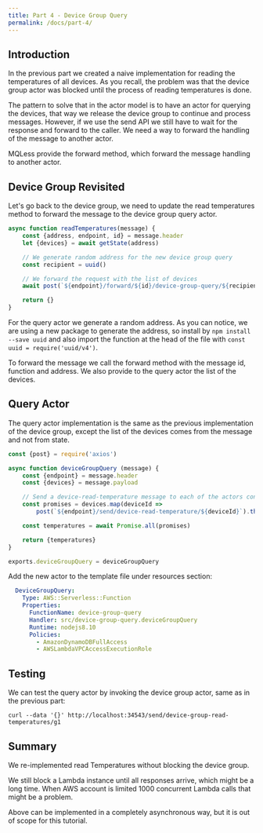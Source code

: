 ```yaml
---
title: Part 4 - Device Group Query
permalink: /docs/part-4/
---
```


## Introduction

In the previous part we created a naive implementation for reading the temperatures of all devices.
As you recall, the problem was that the device group actor was blocked until the process of reading temperatures is done.

The pattern to solve that in the actor model is to have an actor for querying the devices, that way we release the device group to continue and process messages.
However, if we use the send API we still have to wait for the response and forward to the caller.
We need a way to forward the handling of the message to another actor.

MQLess provide the forward method, which forward the message handling to another actor.

## Device Group Revisited

Let's go back to the device group, we need to update the read temperatures method to forward the message to the device group query actor.

```javascript
async function readTemperatures(message) {
    const {address, endpoint, id} = message.header
    let {devices} = await getState(address)

    // We generate random address for the new device group query
    const recipient = uuid()

    // We forward the request with the list of devices
    await post(`${endpoint}/forward/${id}/device-group-query/${recipient}`, {devices})

    return {}
}
```

For the query actor we generate a random address.
As you can notice, we are using a new package to generate the address, so install by `npm install --save uuid` and also import the function at the head of the file with `const uuid = require('uuid/v4')`.

To forward the message we call the forward method with the message id, function and address.
We also provide to the query actor the list of the devices.

## Query Actor

The query actor implementation is the same as the previous implementation of the device group, except the list of the devices comes from the message and not from state.

```javascript
const {post} = require('axios')

async function deviceGroupQuery (message) {
    const {endpoint} = message.header
    const {devices} = message.payload

    // Send a device-read-temperature message to each of the actors concurrently and collecting the responses.
    const promises = devices.map(deviceId =>
        post(`${endpoint}/send/device-read-temperature/${deviceId}`).then(response => response.data))

    const temperatures = await Promise.all(promises)

    return {temperatures}
}

exports.deviceGroupQuery = deviceGroupQuery
```

Add the new actor to the template file under resources section:

```yaml
  DeviceGroupQuery:
    Type: AWS::Serverless::Function
    Properties:
      FunctionName: device-group-query
      Handler: src/device-group-query.deviceGroupQuery
      Runtime: nodejs8.10
      Policies:
        - AmazonDynamoDBFullAccess
        - AWSLambdaVPCAccessExecutionRole
```

## Testing

We can test the query actor by invoking the device group actor, same as in the previous part:

```shell
curl --data '{}' http://localhost:34543/send/device-group-read-temperatures/g1
```

## Summary

We re-implemented read Temperatures without blocking the device group.

We still block a Lambda instance until all responses arrive, which might be a long time.
When AWS account is limited 1000 concurrent Lambda calls that might be a problem.

Above can be implemented in a completely asynchronous way, but it is out of scope for this tutorial.
